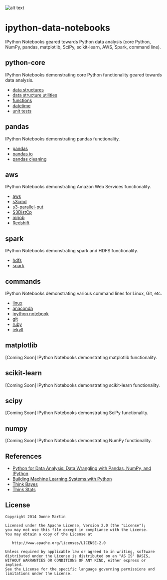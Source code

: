 ![alt text](http://i2.wp.com/donnemartin.com/wp-content/uploads/2015/02/ipython_notebook_cover2-e1425213196820.png)

# ipython-data-notebooks
IPython Notebooks geared towards Python data analysis (core Python, NumPy, pandas, matplotlib, SciPy, scikit-learn, AWS, Spark, command line).

## python-core

IPython Notebooks demonstrating core Python functionality geared towards data analysis.

* [data structures](http://nbviewer.ipython.org/github/donnemartin/ipython-data-notebooks/blob/master/python-core/structs.ipynb)
* [data structure utilities](http://nbviewer.ipython.org/github/donnemartin/ipython-data-notebooks/blob/master/python-core/structs_utils.ipynb)
* [functions](http://nbviewer.ipython.org/github/donnemartin/ipython-data-notebooks/blob/master/python-core/functions.ipynb)
* [datetime](http://nbviewer.ipython.org/github/donnemartin/ipython-data-notebooks/blob/master/python-core/datetime.ipynb)
* [unit tests](http://nbviewer.ipython.org/github/donnemartin/ipython-data-notebooks/blob/master/python-core/unit_tests.ipynb)

## pandas

IPython Notebooks demonstrating pandas functionality.

* [pandas](http://nbviewer.ipython.org/github/donnemartin/ipython-data-notebooks/blob/master/pandas/pandas.ipynb)
* [pandas io](http://nbviewer.ipython.org/github/donnemartin/ipython-data-notebooks/blob/master/pandas/pandas_io.ipynb)
* [pandas cleaning](http://nbviewer.ipython.org/github/donnemartin/ipython-data-notebooks/blob/master/pandas/pandas_clean.ipynb)

## aws

IPython Notebooks demonstrating Amazon Web Services functionality.

* [aws](http://nbviewer.ipython.org/github/donnemartin/ipython-data-notebooks/blob/master/aws/aws.ipynb)
* [s3cmd](http://nbviewer.ipython.org/github/donnemartin/ipython-data-notebooks/blob/master/aws/aws.ipynb#s3cmd)
* [s3-parallel-put](http://nbviewer.ipython.org/github/donnemartin/ipython-data-notebooks/blob/master/aws/aws.ipynb#s3-parallel-put)
* [S3DistCp](http://nbviewer.ipython.org/github/donnemartin/ipython-data-notebooks/blob/master/aws/aws.ipynb#s3distcp)
* [mrjob](http://nbviewer.ipython.org/github/donnemartin/ipython-data-notebooks/blob/master/aws/aws.ipynb#mrjob)
* [Redshift](http://nbviewer.ipython.org/github/donnemartin/ipython-data-notebooks/blob/master/aws/aws.ipynb#redshift)

## spark

IPython Notebooks demonstrating spark and HDFS functionality.

* [hdfs](http://nbviewer.ipython.org/github/donnemartin/ipython-data-notebooks/blob/master/spark/hdfs.ipynb)
* [spark](http://nbviewer.ipython.org/github/donnemartin/ipython-data-notebooks/blob/master/spark/spark.ipynb)

## commands

IPython Notebooks demonstrating various command lines for Linux, Git, etc.

* [linux](http://nbviewer.ipython.org/github/donnemartin/ipython-data-notebooks/blob/master/commands/linux.ipynb)
* [anaconda](http://nbviewer.ipython.org/github/donnemartin/ipython-data-notebooks/blob/master/commands/misc.ipynb#anaconda)
* [ipython notebook](http://nbviewer.ipython.org/github/donnemartin/ipython-data-notebooks/blob/master/commands/misc.ipynb#ipython-notebook)
* [git](http://nbviewer.ipython.org/github/donnemartin/ipython-data-notebooks/blob/master/commands/misc.ipynb#git)
* [ruby](http://nbviewer.ipython.org/github/donnemartin/ipython-data-notebooks/blob/master/commands/misc.ipynb#ruby)
* [jekyll](http://nbviewer.ipython.org/github/donnemartin/ipython-data-notebooks/blob/master/commands/misc.ipynb#jekyll)

## matplotlib

[Coming Soon] IPython Notebooks demonstrating matplotlib functionality.

## scikit-learn

[Coming Soon] IPython Notebooks demonstrating scikit-learn functionality.

## scipy

[Coming Soon] IPython Notebooks demonstrating SciPy functionality.

## numpy

[Coming Soon] IPython Notebooks demonstrating NumPy functionality.

## References

* [Python for Data Analysis: Data Wrangling with Pandas, NumPy, and IPython](http://www.amazon.com/Python-Data-Analysis-Wrangling-IPython/dp/1449319793)
* [Building Machine Learning Systems with Python](http://www.amazon.com/Building-Machine-Learning-Systems-Python/dp/1782161406)
* [Think Bayes](http://www.amazon.com/Think-Bayes-Allen-B-Downey/dp/1449370780)
* [Think Stats](http://www.amazon.com/Think-Stats-Allen-B-Downey/dp/1449307116)

## License

    Copyright 2014 Donne Martin

    Licensed under the Apache License, Version 2.0 (the "License");
    you may not use this file except in compliance with the License.
    You may obtain a copy of the License at

       http://www.apache.org/licenses/LICENSE-2.0

    Unless required by applicable law or agreed to in writing, software
    distributed under the License is distributed on an "AS IS" BASIS,
    WITHOUT WARRANTIES OR CONDITIONS OF ANY KIND, either express or implied.
    See the License for the specific language governing permissions and
    limitations under the License.
